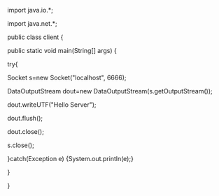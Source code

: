 import java.io.*;

import java.net.*;

public class client {

public static void main(String[] args) {

try{

Socket s=new Socket("localhost", 6666);

DataOutputStream dout=new DataOutputStream(s.getOutputStream());

dout.writeUTF("Hello Server");

dout.flush(); 

dout.close();

s.close();

}catch(Exception e) {System.out.println(e);}

}

}
